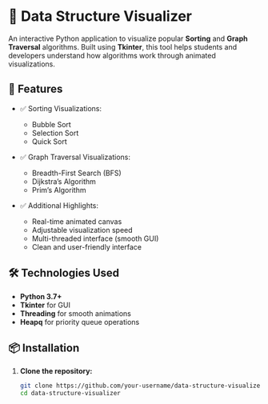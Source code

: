# 🧠 Data Structure Visualizer

An interactive Python application to visualize popular **Sorting** and **Graph Traversal** algorithms. Built using **Tkinter**, this tool helps students and developers understand how algorithms work through animated visualizations.

## 🚀 Features

- ✅ Sorting Visualizations:
  - Bubble Sort
  - Selection Sort
  - Quick Sort

- ✅ Graph Traversal Visualizations:
  - Breadth-First Search (BFS)
  - Dijkstra’s Algorithm
  - Prim’s Algorithm

- ✅ Additional Highlights:
  - Real-time animated canvas
  - Adjustable visualization speed
  - Multi-threaded interface (smooth GUI)
  - Clean and user-friendly interface

## 🛠️ Technologies Used

- **Python 3.7+**
- **Tkinter** for GUI
- **Threading** for smooth animations
- **Heapq** for priority queue operations

## 📦 Installation

1. **Clone the repository:**
   ```bash
   git clone https://github.com/your-username/data-structure-visualizer.git
   cd data-structure-visualizer
